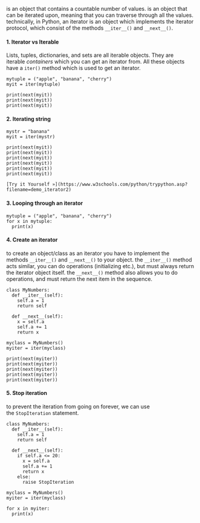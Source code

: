 is an object that contains a countable number of values.
is an object that can be iterated upon, meaning that you can traverse through all the values.
technically, in Python, an iterator is an object which implements the iterator protocol, which consist of the methods `__iter__()` and `__next__()`.

#### 1. Iterator vs Iterable
Lists, tuples, dictionaries, and sets are all iterable objects. They are iterable _containers_ which you can get an iterator from.
All these objects have a `iter()` method which is used to get an iterator.
```
mytuple = ("apple", "banana", "cherry")  
myit = iter(mytuple)  
  
print(next(myit))  
print(next(myit))  
print(next(myit))
```
#### 2. Iterating string
```
mystr = "banana"  
myit = iter(mystr)  
  
print(next(myit))  
print(next(myit))  
print(next(myit))  
print(next(myit))  
print(next(myit))  
print(next(myit))  

[Try it Yourself »](https://www.w3schools.com/python/trypython.asp?filename=demo_iterator2)
```
#### 3. Looping through an iterator
```
mytuple = ("apple", "banana", "cherry")  
for x in mytuple:  
  print(x)
```
#### 4. Create an iterator
to create an object/class as an iterator you have to implement the methods `__iter__()` and `__next__()` to your object.
the `__iter__()` method acts similar, you can do operations (initializing etc.), but must always return the iterator object itself.
the `__next__()` method also allows you to do operations, and must return the next item in the sequence.
```
class MyNumbers:  
  def __iter__(self):  
    self.a = 1  
    return self  
  
  def __next__(self):  
    x = self.a  
    self.a += 1  
    return x  
  
myclass = MyNumbers()  
myiter = iter(myclass)  
  
print(next(myiter))  
print(next(myiter))  
print(next(myiter))  
print(next(myiter))  
print(next(myiter))
```
#### 5. Stop iteration
to prevent the iteration from going on forever, we can use the `StopIteration` statement.
```
class MyNumbers:  
  def __iter__(self):  
    self.a = 1  
    return self  
  
  def __next__(self):  
    if self.a <= 20:  
      x = self.a  
      self.a += 1  
      return x  
    else:  
      raise StopIteration  
  
myclass = MyNumbers()  
myiter = iter(myclass)  
  
for x in myiter:  
  print(x)
```